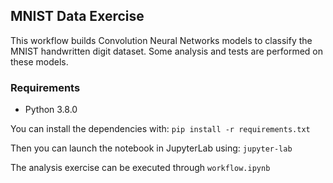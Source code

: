 ## MNIST Data Exercise

This workflow builds Convolution Neural Networks models to classify the MNIST handwritten digit dataset.
Some analysis and tests are performed on these models.

### Requirements
- Python 3.8.0


You can install the dependencies with: `pip install -r requirements.txt`

Then you can launch the notebook in JupyterLab using: `jupyter-lab`

The analysis exercise can be executed through `workflow.ipynb`
